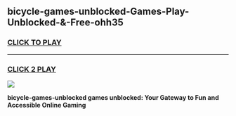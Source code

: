 
## bicycle-games-unblocked-Games-Play-Unblocked-&-Free-ohh35
<h3>
<a href="https://premium76.site?title=bicycle-games-unblocked&ref=24A">CLICK TO PLAY</a></h3>
<hr>

<h3>
<a href="https://premium76.site?title=bicycle-games-unblocked&ref=24A">CLICK 2 PLAY</a>
  
</h3>

<a href="https://premium76.site?title=bicycle-games-unblocked&ref=24A"><img src="https://clearcache.store/games.png"></a>


**bicycle-games-unblocked games unblocked: Your Gateway to Fun and Accessible Online Gaming**
